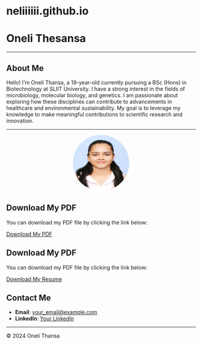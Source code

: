 # neliiiiii.github.io
# Oneli Thesansa

---

## About Me
Hello! I'm Oneli Thansa, a 19-year-old currently pursuing a BSc (Hons) in Biotechnology at SLIIT University. I have a strong interest in the fields of microbiology, molecular biology, and genetics. I am passionate about exploring how these disciplines can contribute to advancements in healthcare and environmental sustainability. My goal is to leverage my knowledge to make meaningful contributions to scientific research and innovation.

---
<div style="text-align: center;">
    <img src="https://github.com/neliiiiii/neliiiiii.github.io/blob/main/A%20(1).jpg?raw=true" alt="Oneli Thansa" style="border-radius: 50%; width: 150px; height: 150px;">
</div>

## Download My PDF

You can download my PDF file by clicking the link below:

[Download My PDF](https://github.com/neliiiiii/neliiiiii.github.io/blob/main/Oneli%20Thesansa%20resume%20(1).pdf)

## Download My PDF

You can download my PDF file by clicking the link below:

[Download My Resume](https://raw.githubusercontent.com/neliiiiii/neliiiiii.github.io/main/Oneli%20Thesansa%20resume%20(1).pdf)


## Contact Me
- **Email**: your_email@example.com
- **LinkedIn**: [Your LinkedIn](your_linkedin_url)

---

© 2024 Oneli Thansa
